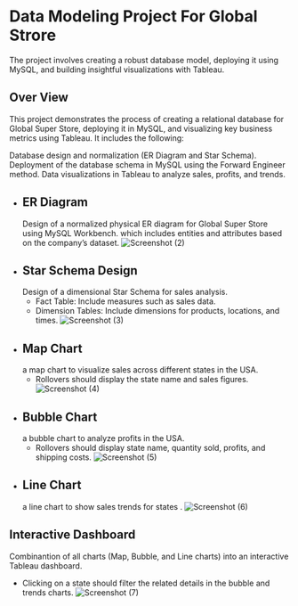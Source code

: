 # Data Modeling Project For Global Strore
 The project involves creating a robust database model, deploying it using MySQL, and building insightful visualizations with Tableau.

## Over View
This project demonstrates the process of creating a relational database for Global Super Store, deploying it in MySQL, and visualizing key business metrics using Tableau. It includes the following:

Database design and normalization (ER Diagram and Star Schema).
Deployment of the database schema in MySQL using the Forward Engineer method.
Data visualizations in Tableau to analyze sales, profits, and trends.
* ## ER Diagram
  Design of a normalized physical ER diagram for Global Super Store using MySQL Workbench.
  which includes entities and attributes based on the company’s dataset.
  ![Screenshot (2)](https://github.com/user-attachments/assets/46a228a9-27bf-41e9-bbb4-b3b9dfc53387)
* ## Star Schema Design
  Design of a dimensional Star Schema for sales analysis.
  * Fact Table: Include measures such as sales data.
  * Dimension Tables: Include dimensions for products, locations, and times.
   ![Screenshot (3)](https://github.com/user-attachments/assets/7cc273f8-0081-4c0c-bfd9-6c086af2469d)
* ##  Map Chart
  a map chart to visualize sales across different states in the USA.
  * Rollovers should display the state name and sales figures.
  ![Screenshot (4)](https://github.com/user-attachments/assets/06397d0f-261a-42a9-891e-e1c27dc328ae)
* ##  Bubble Chart
  a bubble chart to analyze profits in the USA.
  * Rollovers should display state name, quantity sold, profits, and shipping costs.
  ![Screenshot (5)](https://github.com/user-attachments/assets/31aecbaa-0c8c-4c7f-a896-27ac56c1dbad)
* ## Line Chart
  a line chart to show sales trends  for states .
  ![Screenshot (6)](https://github.com/user-attachments/assets/7cceff6c-92ba-47a1-9db9-9b5ffab06dbd)
 ## Interactive Dashboard
 Combinantion of all charts (Map, Bubble, and Line charts) into an interactive Tableau dashboard.
 * Clicking on a state should filter the related details in the bubble and trends charts.
 ![Screenshot (7)](https://github.com/user-attachments/assets/0cc097d1-e39c-4502-8bba-946bc4b0684b)



  
  
